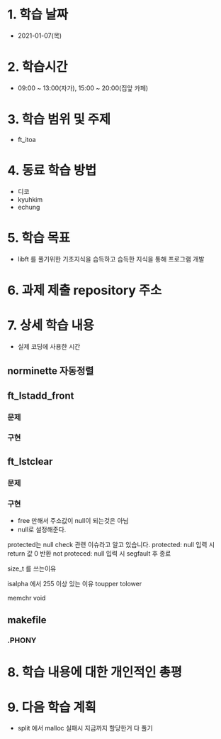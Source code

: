 # 1. 학습 날짜

* 2021-01-07(목)

# 2. 학습시간

* 09:00 ~ 13:00(자가), 15:00 ~ 20:00(집앞 카페)

# 3. 학습 범위 및 주제

* ft_itoa

# 4. 동료 학습 방법

* 디코
 * kyuhkim
 * echung

# 5. 학습 목표

* libft 를 풀기위한 기초지식을 습득하고 습득한 지식을 통해 프로그램 개발

# 6. 과제 제출 repository 주소

# 7. 상세 학습 내용

* 실제 코딩에 사용한 시간

## norminette 자동정렬

## ft_lstadd_front
### 문제
### 구현

## ft_lstclear
### 문제
### 구현
* free 만해서 주소값이 null이 되는것은 아님
* null로 설정해준다.

protected는 null check 관련 이슈라고 알고 있습니다.
protected: null 입력 시 return 값 0 반환
not proteced: null 입력 시 segfault 후 종료

size_t 를 쓰는이유

isalpha 에서 255 이상 있는 이유
toupper
tolower

memchr void



## makefile
### .PHONY

# 8. 학습 내용에 대한 개인적인 총평

# 9. 다음 학습 계획

* split 에서 malloc 실패시 지금까지 할당한거 다 풀기
